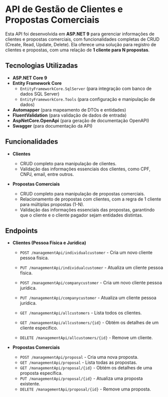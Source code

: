 # API de Gestão de Clientes e Propostas Comerciais

Esta API foi desenvolvida em **ASP.NET 9** para gerenciar informações de clientes e propostas comerciais, com funcionalidades completas de CRUD (Create, Read, Update, Delete). Ela oferece uma solução para registro de clientes e propostas, com uma relação de **1 cliente para N propostas**.

## Tecnologias Utilizadas

- **ASP.NET Core 9**
- **Entity Framework Core**
  - `EntityFrameworkCore.SqlServer` (para integração com banco de dados SQL Server)
  - `EntityFrameworkCore.Tools` (para configuração e manipulação de dados)
- **Automapper** (para mapeamento de DTOs e entidades)
- **FluentValidation** (para validação de dados de entrada)
- **AspNetCore.OpenApi** (para geração de documentação OpenAPI)
- **Swagger** (para documentação da API)

## Funcionalidades

- **Clientes**
  - CRUD completo para manipulação de clientes.
  - Validação das informações essenciais dos clientes, como CPF, CNPJ, email, entre outros.

- **Propostas Comerciais**
  - CRUD completo para manipulação de propostas comerciais.
  - Relacionamento de propostas com clientes, com a regra de 1 cliente para múltiplas propostas (1-N).
  - Validação das informações essenciais das propostas, garantindo que o cliente e o cliente pagador sejam entidades distintas.

## Endpoints

- **Clientes (Pessoa Física e Jurídica)**

  - `POST /managementApi/individualcustomer` - Cria um novo cliente pessoa física.
  - `PUT /managementApi/individualcustomer` - Atualiza um cliente pessoa física.
  
  - `POST /managementApi/companycustomer` - Cria um novo cliente pessoa jurídica.
  - `PUT /managementApi/companycustomer` - Atualiza um cliente pessoa jurídica.
  
  - `GET /managementApi/allcustomers` - Lista todos os clientes.
  - `GET /managementApi/allcustomers/{id}` - Obtém os detalhes de um cliente específico.
  - `DELETE /managementApi/allcustomers/{id}` - Remove um cliente.

- **Propostas Comerciais**

  - `POST /managementApi/proposal` - Cria uma nova proposta.
  - `GET /managementApi/proposal` - Lista todas as propostas.
  - `GET /managementApi/proposal/{id}` - Obtém os detalhes de uma proposta específica.
  - `PUT /managementApi/proposal/{id}` - Atualiza uma proposta existente.
  - `DELETE /managementApi/proposal/{id}` - Remove uma proposta.
